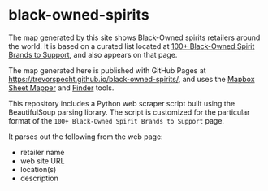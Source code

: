 # black-owned-spirits

The map generated by this site shows Black-Owned spirits retailers around the world. It is based on a curated list located at [100+ Black-Owned Spirit Brands to Support](https://www.willdrinkfortravel.com/posts?category=Black-Owned%20Spirits), and also appears on that page.

The map generated here is published with GitHub Pages at https://trevorspecht.github.io/black-owned-spirits/, and uses the [Mapbox Sheet Mapper](https://www.mapbox.com/impact-tools/sheet-mapper) and [Finder](https://www.mapbox.com/impact-tools/finder) tools.

This repository includes a Python web scraper script built using the BeautifulSoup parsing library. The script is customized for the particular format of the `100+ Black-Owned Spirit Brands to Support` page.

It parses out the following from the web page:
- retailer name
- web site URL
- location(s)
- description
